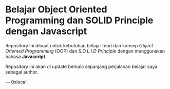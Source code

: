 # Belajar Object Oriented Programming dan SOLID Principle dengan Javascript

Repository ini dibuat untuk kebutuhan belajar teori dan konsep _Object Oriented Programming_ (OOP) dan _S.O.L.I.D Principle_ dengan menggunakan bahasa **Javascript**.

Repository ini akan di update berkala sepanjang perjalanan belajar saya sebagai author.

— 0xlocal.
